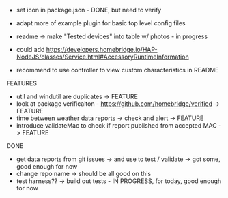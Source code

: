 




- set icon in package.json - DONE, but need to verify

- adapt more of example plugin for basic top level config files

- readme -> make "Tested devices" into table w/ photos - in progress

- could add https://developers.homebridge.io/HAP-NodeJS/classes/Service.html#AccessoryRuntimeInformation

- recommend to use controller to view custom characteristics in README





FEATURES

- util and windutil are duplicates -> FEATURE
- look at package verificaiton  - https://github.com/homebridge/verified -> FEATURE
- time between weather data reports -> check and alert -> FEATURE
- introduce validateMac to check if report published from accepted MAC -> FEATURE


DONE

- get data reports from git issues -> and use to test / validate -> got some, good enough for now
- change repo name -> should be all good on this
- test harness?? -> build out tests - IN PROGRESS, for today, good enough for now
